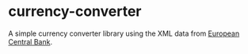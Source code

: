 # currency-converter

A simple currency converter library using the XML data from [European Central Bank](https://www.ecb.europa.eu/home/html/index.en.html).
